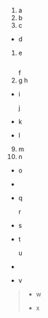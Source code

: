 1. a
1. b
1. c

* d

1.  e
    ```js

    ```
    f
2.  g
    h

- i

  j

+ k

+ l

9. m
10. n

*
  o
*
  ~~~p

  ~~~

- q
  
  r
-
  s
- t
 
  
  u
- 
  
   
- v

> + w
>
> + x
